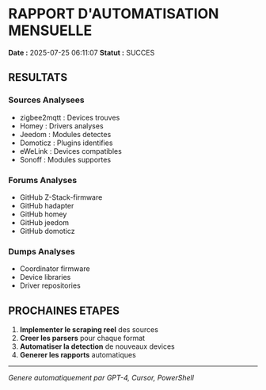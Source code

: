 ﻿# RAPPORT D'AUTOMATISATION MENSUELLE

**Date :** 2025-07-25 06:11:07
**Statut :** SUCCES

## RESULTATS

### Sources Analysees
- zigbee2mqtt : Devices trouves
- Homey : Drivers analyses
- Jeedom : Modules detectes
- Domoticz : Plugins identifies
- eWeLink : Devices compatibles
- Sonoff : Modules supportes

### Forums Analyses
- GitHub Z-Stack-firmware
- GitHub hadapter
- GitHub homey
- GitHub jeedom
- GitHub domoticz

### Dumps Analyses
- Coordinator firmware
- Device libraries
- Driver repositories

## PROCHAINES ETAPES

1. **Implementer le scraping reel** des sources
2. **Creer les parsers** pour chaque format
3. **Automatiser la detection** de nouveaux devices
4. **Generer les rapports** automatiques

---
*Genere automatiquement par GPT-4, Cursor, PowerShell*
